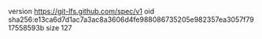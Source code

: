 version https://git-lfs.github.com/spec/v1
oid sha256:e13ca6d7d1ac7a3ac8a3606d4fe988086735205e982357ea3057f7917558593b
size 127
